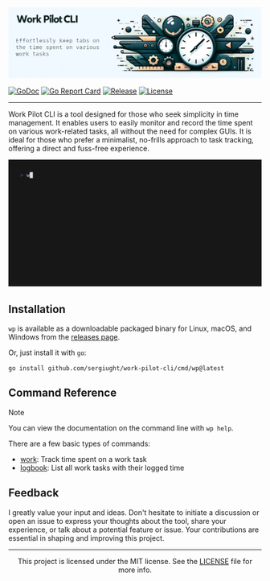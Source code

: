 ![Work Pilot CLI Banner](assets/work-pilot-banner.jpg)

[![GoDoc](https://pkg.go.dev/badge/github.com/sergiught/work-pilot-cli.svg)](https://pkg.go.dev/github.com/sergiught/work-pilot-cli)
[![Go Report Card](https://goreportcard.com/badge/github.com/sergiught/work-pilot-cli?style=flat-square)](https://goreportcard.com/report/github.com/sergiught/work-pilot-cli)
[![Release](https://img.shields.io/github/v/release/sergiught/work-pilot-cli?logo=github&include_prereleases&style=flat-square)](https://github.com/sergiught/work-pilot-cli/releases)
[![License](https://img.shields.io/github/license/sergiught/work-pilot-cli.svg?logo=github&style=flat-square)](https://github.com/sergiught/work-pilot-cli/blob/main/LICENSE)

---

Work Pilot CLI is a tool designed for those who seek simplicity in time management. It enables users to easily monitor
and record the time spent on various work-related tasks, all without the need for complex GUIs. It is ideal for those
who prefer a minimalist, no-frills approach to task tracking, offering a direct and fuss-free experience.

![Work Pilot CLI Demo](assets/demo.gif)

## Installation

`wp` is available as a downloadable packaged binary for Linux, macOS, and Windows from the [releases page](https://github.com/sergiught/work-pilot-cli/releases).

Or, just install it with `go`:

```shell
go install github.com/sergiught/work-pilot-cli/cmd/wp@latest
```

## Command Reference

> [!NOTE]
> You can view the documentation on the command line with `wp help`.

There are a few basic types of commands:

- [work](): Track time spent on a work task
- [logbook](): List all work tasks with their logged time

## Feedback

I greatly value your input and ideas. Don't hesitate to initiate a discussion or open an issue to express your thoughts
about the tool, share your experience, or talk about a potential feature or issue. Your contributions are essential in
shaping and improving this project.

---

<p align="center">
This project is licensed under the MIT license.
See the <a href="https://github.com/sergiught/work-pilot-cli/blob/main/LICENSE">LICENSE</a> file for more info.
</p>
